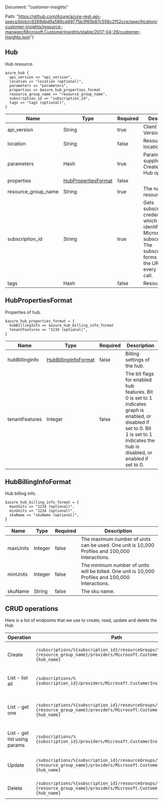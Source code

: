 Document: "customer-insights"


Path: "https://github.com/Azure/azure-rest-api-specs/blob/c9269dbd9a589cd49775b3f65b87c556c2f52cce/specification/customer-insights/resource-manager/Microsoft.CustomerInsights/stable/2017-04-26/customer-insights.json")

## Hub

Hub resource.

```puppet
azure_hub {
  api_version => "api_version",
  location => "location (optional)",
  parameters => "parameters",
  properties => $azure_hub_properties_format
  resource_group_name => "resource_group_name",
  subscription_id => "subscription_id",
  tags => "tags (optional)",
}
```

| Name        | Type           | Required       | Description       |
| ------------- | ------------- | ------------- | ------------- |
|api_version | String | true | Client Api Version. |
|location | String | false | Resource location. |
|parameters | Hash | true | Parameters supplied to the CreateOrUpdate Hub operation. |
|properties | [HubPropertiesFormat](#hubpropertiesformat) | false |  |
|resource_group_name | String | true | The name of the resource group. |
|subscription_id | String | true | Gets subscription credentials which uniquely identify Microsoft Azure subscription. The subscription ID forms part of the URI for every service call. |
|tags | Hash | false | Resource tags. |
        
## HubPropertiesFormat

Properties of hub.

```puppet
$azure_hub_properties_format = {
  hubBillingInfo => $azure_hub_billing_info_format
  tenantFeatures => "1234 (optional)",
}
```

| Name        | Type           | Required       | Description       |
| ------------- | ------------- | ------------- | ------------- |
|hubBillingInfo | [HubBillingInfoFormat](#hubbillinginfoformat) | false | Billing settings of the hub. |
|tenantFeatures | Integer | false | The bit flags for enabled hub features. Bit 0 is set to 1 indicates graph is enabled, or disabled if set to 0. Bit 1 is set to 1 indicates the hub is disabled, or enabled if set to 0. |
        
## HubBillingInfoFormat

Hub billing info.

```puppet
$azure_hub_billing_info_format = {
  maxUnits => "1234 (optional)",
  minUnits => "1234 (optional)",
  skuName => "skuName (optional)",
}
```

| Name        | Type           | Required       | Description       |
| ------------- | ------------- | ------------- | ------------- |
|maxUnits | Integer | false | The maximum number of units can be used.  One unit is 10,000 Profiles and 100,000 Interactions. |
|minUnits | Integer | false | The minimum number of units will be billed. One unit is 10,000 Profiles and 100,000 Interactions. |
|skuName | String | false | The sku name. |



## CRUD operations

Here is a list of endpoints that we use to create, read, update and delete the Hub

| Operation | Path | Verb | Description | OperationID |
| ------------- | ------------- | ------------- | ------------- | ------------- |
|Create|`/subscriptions/%{subscription_id}/resourceGroups/%{resource_group_name}/providers/Microsoft.CustomerInsights/hubs/%{hub_name}`|Put|Creates a hub, or updates an existing hub.|Hubs_CreateOrUpdate|
|List - list all|`/subscriptions/%{subscription_id}/providers/Microsoft.CustomerInsights/hubs`|Get|Gets all hubs in the specified subscription.|Hubs_List|
|List - get one|`/subscriptions/%{subscription_id}/resourceGroups/%{resource_group_name}/providers/Microsoft.CustomerInsights/hubs/%{hub_name}`|Get|Gets information about the specified hub.|Hubs_Get|
|List - get list using params|`/subscriptions/%{subscription_id}/providers/Microsoft.CustomerInsights/hubs`|Get|Gets all hubs in the specified subscription.|Hubs_List|
|Update|`/subscriptions/%{subscription_id}/resourceGroups/%{resource_group_name}/providers/Microsoft.CustomerInsights/hubs/%{hub_name}`|Put|Creates a hub, or updates an existing hub.|Hubs_CreateOrUpdate|
|Delete|`/subscriptions/%{subscription_id}/resourceGroups/%{resource_group_name}/providers/Microsoft.CustomerInsights/hubs/%{hub_name}`|Delete|Deletes the specified hub.|Hubs_Delete|

